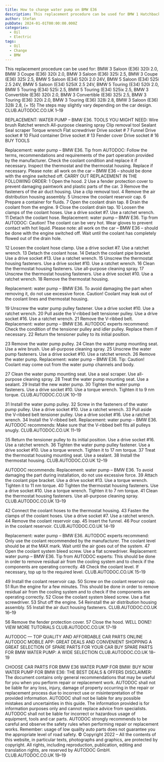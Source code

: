 ```yaml
---
title: How to change water pump on BMW E36
description: This replacement procedure can be used for BMW 1 Hatchback (E87) 116i 1.6, BMW 1 Hatchback (E87) 116i 2.0, BMW 1 Hatchback (E87) 118i 2.0, BMW 1 Hatchback (E87) 120i 2.0
author: Stefan
pubDate: 2024-01-01T00:00:00.000Z
categories:
  - Oil
  - Electric
tags:
  - Oil
  - Change
  - BMW
---
```


This replacement procedure can be used for:
BMW 3 Saloon (E36\) 320i 2\.0, BMW 3 Coupe (E36\) 320i 2\.0, BMW 3 Saloon (E36\) 325i
2\.5, BMW 3 Coupe (E36\) 325i 2\.5, BMW 5 Saloon (E34\) 520i 2\.0 24V, BMW 5 Saloon
(E34\) 525i 2\.5 24V, BMW 5 Saloon (E34\) 525iX 2\.5 24V, BMW 5 Touring (E34\) 520i
2\.0, BMW 5 Touring (E34\) 525i 2\.5, BMW 5 Touring (E34\) 525ix 2\.5, BMW 3
Convertible (E36\) 320i 2\.0, BMW 3 Convertible (E36\) 325i 2\.5, BMW 3 Touring (E36\)
320i 2\.0, BMW 3 Touring (E36\) 328i 2\.8, BMW 3 Saloon (E36\) 328i 2\.8, (\+ 15\)
The steps may slightly vary depending on the car design.
CLUB.AUTODOC.CO.UK 1–19

REPLACEMENT: WATER PUMP – BMW E36\. TOOLS YOU
MIGHT NEED:
Wire brush Ratchet wrench
All\-purpose cleaning spray Clip removal tool
Sealant Seal scraper
Torque wrench Flat screwdriver
Drive socket \# 7 Funnel
Drive socket \# 10 Fluid container
Drive socket \# 13 Fender cover
Drive socket \# 16
BUY TOOLS


Replacement: water pump – BMW E36\. Tip from AUTODOC:
Follow the terms, recommendations and requirements of the part operation
provided by the manufacturer.
Check the coolant condition and replace it if necessary.
Inspect the thermostat and the thermostat housing. Replace if necessary.
Please note: all work on the car – BMW E36 – should be done with the engine
switched off.
CARRY OUT REPLACEMENT IN THE FOLLOWING ORDER:
1 Open the hood.
2 Use a fender protection cover to prevent damaging paintwork and plastic parts of the car.
3 Remove the fasteners of the air duct housing. Use a clip removal tool.
4 Remove the air distribution housing assembly.
5 Unscrew the coolant reservoir cap.
6 Prepare a container for fluids.
7 Open the coolant drain tap.
8 Drain the coolant from the engine.
9 Close the coolant drain tap.
10 Loosen the clamps of the coolant hoses. Use a drive socket \#7\. Use a ratchet wrench.
11 Detach the coolant hose.
Replacement: water pump – BMW E36\. Tip from AUTODOC:
Caution! The coolant can be very hot.
Wear gloves to prevent contact with hot liquid.
Please note: all work on the car – BMW E36 – should be done with the engine
switched off.
Wait until the coolant has completely flowed out of the drain hole.

12 Loosen the coolant hose clamp. Use a drive socket \#7\. Use a ratchet wrench.
13 Detach the coolant hose.
14 Detach the coolant pipe bracket. Use a drive socket \#13\. Use a ratchet wrench.
15 Unscrew the thermostat housing fasteners. Use a drive socket \#10\. Use a ratchet wrench.
16 Clean the thermostat housing fasteners. Use all\-purpose cleaning spray.
17 Unscrew the thermostat housing fasteners. Use a drive socket \#10\. Use a ratchet wrench.
18 Remove the thermostat housing.

Replacement: water pump – BMW E36\. To avoid damaging the part when
removing it, do not use excessive force.
Caution! Coolant may leak out of the coolant lines and thermostat housing.


19 Unscrew the water pump pulley fastener. Use a drive socket \#10\. Use a ratchet wrench.
20 Pull aside the V\-ribbed belt tensioner pulley. Use a drive socket \#16\. Use a ratchet wrench.
21 Remove the V\-ribbed belt.
Replacement: water pump – BMW E36\. AUTODOC experts recommend:
Check the condition of the tensioner pulley and idler pulley. Replace them if
necessary.
22 Return the tensioner pulley to its initial position.


23 Remove the water pump pulley.
24 Clean the water pump mounting seat. Use a wire brush. Use all\-purpose cleaning spray.
25 Unscrew the water pump fasteners. Use a drive socket \#10\. Use a ratchet wrench.
26 Remove the water pump.
Replacement: water pump – BMW E36\. Tip:
Caution! Coolant may come out from the water pump channels and body.


27 Clean the water pump mounting seat. Use a seal scraper. Use all\-purpose cleaning spray.
28 Treat the water pump mounting seat. Use a sealant.
29 Install the new water pump.
30 Tighten the water pump fasteners. Use a drive socket \#10\. Use a torque wrench. Tighten it to 9 nm torque.
CLUB.AUTODOC.CO.UK 10–19

31 Install the water pump pulley.
32 Screw in the fasteners of the water pump pulley. Use a drive socket \#10\. Use a ratchet wrench.
33 Pull aside the V\-ribbed belt tensioner pulley. Use a drive socket \#16\. Use a ratchet wrench.
34 Install the V\-ribbed belt.
Replacement: water pump – BMW E36\. AUTODOC recommends:
Make sure that the V\-ribbed belt fits all pulleys snugly.
CLUB.AUTODOC.CO.UK 11–19

35 Return the tensioner pulley to its initial position. Use a drive socket \#16\. Use a ratchet wrench.
36 Tighten the water pump pulley fastener. Use a drive socket \#10\. Use a torque wrench. Tighten it to 17 nm torque.
37 Treat the thermostat housing mounting seat. Use a sealant.
38 Install the thermostat housing.
CLUB.AUTODOC.CO.UK 12–19

AUTODOC recommends:
Replacement: water pump – BMW E36\. To avoid damaging the part during
installation, do not use excessive force.
39 Attach the coolant pipe bracket. Use a drive socket \#13\. Use a torque wrench. Tighten it to 11 nm torque.
40 Tighten the thermostat housing fasteners. Use a drive socket \#10\. Use a torque wrench. Tighten it to 7 nm torque.
41 Clean the thermostat housing fasteners. Use all\-purpose cleaning spray.
CLUB.AUTODOC.CO.UK 13–19

42 Connect the coolant hoses to the thermostat housing.
43 Fasten the clamps of the coolant hoses. Use a drive socket \#7\. Use a ratchet wrench.
44 Remove the coolant reservoir cap.
45 Insert the funnel.
46 Pour coolant in the coolant reservoir.
CLUB.AUTODOC.CO.UK 14–19

Replacement: water pump – BMW E36\. AUTODOC experts recommend:
Only use the coolant recommended by the manufacturer.
The coolant level should be at the MAX mark.
Wait until the air goes out of the system.
47 Open the coolant system bleed screw. Use a flat screwdriver.
Replacement: water pump – BMW E36\. Tip from AUTODOC experts:
This should be done in order to remove residual air from the cooling system and
to check if the components are operating correctly.
48 Check the coolant level. If necessary, top up to the required level.
CLUB.AUTODOC.CO.UK 15–19

49 Install the coolant reservoir cap.
50 Screw on the coolant reservoir cap.
51 Run the engine for a few minutes. This should be done in order to remove residual air from the cooling system
and to check if the components are operating correctly.
52 Close the coolant system bleed screw. Use a flat screwdriver.
53 Shut off the engine.
54 Reinstall the air distribution housing assembly.
55 Install the air duct housing fasteners.
CLUB.AUTODOC.CO.UK 16–19

56 Remove the fender protection cover.
57 Close the hood.
WELL DONE!
VIEW MORE TUTORIALS
CLUB.AUTODOC.CO.UK 17–19

AUTODOC — TOP QUALITY AND AFFORDABLE CAR
PARTS ONLINE
AUTODOC MOBILE APP: GREAT DEALS AND CONVENIENT
SHOPPING
A GREAT SELECTION OF SPARE PARTS FOR YOUR CAR
BUY SPARE PARTS FOR BMW
WATER PUMP: A WIDE SELECTION
CLUB.AUTODOC.CO.UK 18–19

CHOOSE CAR PARTS FOR BMW E36
WATER PUMP FOR BMW: BUY NOW
WATER PUMP FOR BMW E36: THE BEST DEALS \& OFFERS
DISCLAIMER:
The document contains only general recommendations that may be useful for you when you perform repair or replacement work. AUTODOC shall not be liable
for any loss, injury, damage of property occurring in the repair or replacement process due to incorrect use or misinterpretation of the provided information.
AUTODOC shall not be liable for any possible mistakes and uncertainties in this guide. The information provided is for information purposes only and cannot
replace advice from specialists.
AUTODOC shall not be liable for incorrect or hazardous usage of equipment, tools and car parts. AUTODOC strongly recommends to be careful and observe
the safety rules when performing repair or replacement works. Remember: usage of low quality auto parts does not guarantee you the appropriate level of
road safety.
© Copyright 2022 – All the contents of this website, in particular texts, photographs and graphics, are protected by copyright. All rights, including
reproduction, publication, editing and translation rights, are reserved by AUTODOC GmbH.
CLUB.AUTODOC.CO.UK 19–19